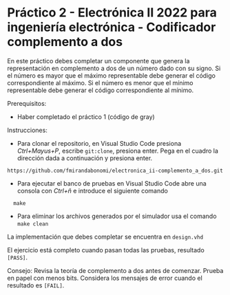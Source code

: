 # Práctico 2 - Electrónica II 2022 para ingeniería electrónica - Codificador complemento a dos

En este práctico debes completar un componente que genera la representación en complemento a dos de un número dado con su signo. Si el número es mayor que el máximo representable debe generar el código correspondiente al máximo. Si el número es menor que el mínimo representable debe generar el código correspondiente al mínimo.

Prerequisitos: 
- Haber completado el práctico 1 (código de gray)

Instrucciones:

- Para clonar el repositorio, en Visual Studio Code presiona _Ctrl+Mayus+P_, escribe `git:clone`, presiona enter. Pega en el cuadro la dirección dada a continuación y presiona enter.
```
https://github.com/fmirandabonomi/electronica_ii-complemento_a_dos.git
```

- Para ejecutar el banco de pruebas en Visual Studio Code abre una consola con _Ctrl+ñ_ e introduce el siguiente comando
```
  make
```

- Para eliminar los archivos generados por el simulador usa el comando `make clean`

La implementación que debes completar se encuentra en `design.vhd`

El ejercicio está completo cuando pasan todas las pruebas, resultado `[PASS]`.

Consejo: Revisa la teoría de complemento a dos antes de comenzar. Prueba en papel con menos bits. Considera los mensajes de error cuando el resultado es `[FAIL]`.
